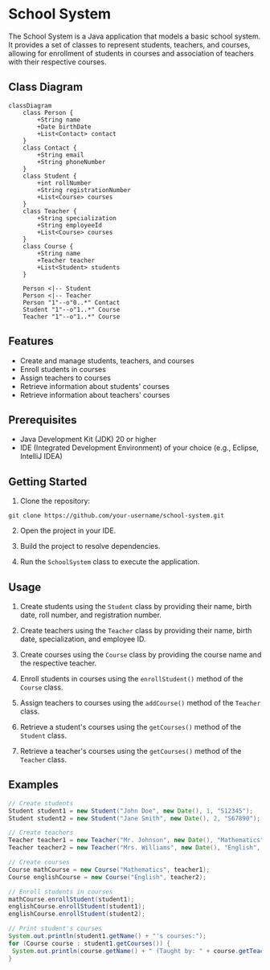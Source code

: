 # School System

The School System is a Java application that models a basic school system. It provides a set of classes to represent students, teachers, and courses, allowing for enrollment of students in courses and association of teachers with their respective courses.

## Class Diagram

```mermaid
classDiagram
    class Person {
        +String name
        +Date birthDate
        +List<Contact> contact
    }
    class Contact {
        +String email
        +String phoneNumber
    }
    class Student {
        +int rollNumber
        +String registrationNumber
        +List<Course> courses
    }
    class Teacher {
        +String specialization
        +String employeeId
        +List<Course> courses
    }
    class Course {
        +String name
        +Teacher teacher
        +List<Student> students
    }

    Person <|-- Student
    Person <|-- Teacher
    Person "1"--o"0..*" Contact
    Student "1"--o"1..*" Course
    Teacher "1"--o"1..*" Course
```

## Features

- Create and manage students, teachers, and courses
- Enroll students in courses
- Assign teachers to courses
- Retrieve information about students' courses
- Retrieve information about teachers' courses

## Prerequisites

- Java Development Kit (JDK) 20 or higher
- IDE (Integrated Development Environment) of your choice (e.g., Eclipse, IntelliJ IDEA)

## Getting Started

1. Clone the repository:

```shell
git clone https://github.com/your-username/school-system.git
```

2. Open the project in your IDE.

3. Build the project to resolve dependencies.

4. Run the `SchoolSystem` class to execute the application.

## Usage

1. Create students using the `Student` class by providing their name, birth date, roll number, and registration number.

2. Create teachers using the `Teacher` class by providing their name, birth date, specialization, and employee ID.

3. Create courses using the `Course` class by providing the course name and the respective teacher.

4. Enroll students in courses using the `enrollStudent()` method of the `Course` class.

5. Assign teachers to courses using the `addCourse()` method of the `Teacher` class.

6. Retrieve a student's courses using the `getCourses()` method of the `Student` class.

7. Retrieve a teacher's courses using the `getCourses()` method of the `Teacher` class.

## Examples

```java
// Create students
Student student1 = new Student("John Doe", new Date(), 1, "S12345");
Student student2 = new Student("Jane Smith", new Date(), 2, "S67890");

// Create teachers
Teacher teacher1 = new Teacher("Mr. Johnson", new Date(), "Mathematics", "T98765");
Teacher teacher2 = new Teacher("Mrs. Williams", new Date(), "English", "T54321");

// Create courses
Course mathCourse = new Course("Mathematics", teacher1);
Course englishCourse = new Course("English", teacher2);

// Enroll students in courses
mathCourse.enrollStudent(student1);
englishCourse.enrollStudent(student1);
englishCourse.enrollStudent(student2);

// Print student's courses
System.out.println(student1.getName() + "'s courses:");
for (Course course : student1.getCourses()) {
 System.out.println(course.getName() + " (Taught by: " + course.getTeacher().getName() + ")");
}
```

